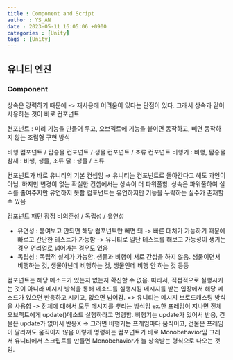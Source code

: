 ```yaml
---
title : Component and Script
author : YS_AN
date : 2023-05-11 16:05:06 +0900
categories : [Unity]
tags : [Unity]
---
```


## 유니티 엔진
### Component 
상속은 강력하기 때문에 -> 재사용에 어려움이 있다는 단점이 있다.
그래서 상속과 같이 사용하는 것이 바로 컨포넌트

컨포넌트 : 미리 기능을 만들어 두고, 오브젝트에 기능을 붙이면 동작하고, 빼면 동작하지 않는 조립형 구현 방식

비행 컴포넌트 / 탑승물 컨포넌트 / 생물 컨포넌트 / 조류 컨포넌트
비행기 : 비행, 탐승물
참새 : 비행, 생물, 조류
닭 : 생물 / 조류

컨포넌트가 바로 유니티의 기본 컨셉임 → 유니티는 컨포넌트로 돌아간다고 해도 과언이 아님.
하지만 변경이 없는 확실한 컨셉에서는 상속이 더 파워풀함. 
상속은 파워풀하여 실수를 줄여주지만 유연하지 못함
컴포넌트는 유연하지만 기능을 누락하는 실수가 존재할 수 있음

컴포넌트 패턴 장점
비의존성 / 독립성 / 유연성
* 유연성 : 붙여보고 안되면 해당 컴포넌트만 빼면 돼 -> 빠른 대처가 가능하기 때문에 빠르고 간단한 테스트가 가능함 -> 유니티로 일단 테스트를 해보고 가능성이 생기는 경우 언리얼로 넘어가는 경우도 있음 
* 독립성 : 독립적 설계가 가능함. 생물과 비행이 서로 간섭을 하지 않음. 생물이면서 비행하는 것, 생물아닌데 비행하는 것, 생물인데 비행 안 하는 것 등등

컴포넌트는 해당 메소드가 있는지 없는지 확신할 수 없음. 
따라서, 직접적으로 실행시키는 것이 아니라 메시지 방식을 통해 메소드를 실행시킴
메시지를 받는 입장에서 해당 메소드가 있으면 반응하고 시키고, 없으면 넘어감. 
=> 유니티는 메시지 브로드캐스팅 방식을 사용함 -> 전체에 대해서 모두 메시지를 뿌리는 방식임
ex.한 프레임이 지나면 전체 오브젝트에게 update()메소드 실행하라고 명령함.
비행기는 update가 있어서 반응, 건물은 update가 없어서 반응X -> 그러면 비행기는 프레임마다 움직이고, 건물은 프레임이 달라져도 움직이지 않음
이렇게 명령하는 컴포넌트가 바로 Monobehavior임
그래서 유니티에서 스크립트를 만들면 Monobehavior가 늘 상속받는 형식으로 나오는 것임. 









